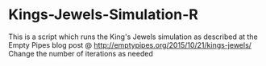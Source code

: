# Kings-Jewels-Simulation-R

This is a script which runs the King's Jewels simulation as described
at the Empty Pipes blog post @ http://emptypipes.org/2015/10/21/kings-jewels/
Change the number of iterations as needed
